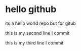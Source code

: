 # hello github

its a hello world repo but for gitub

this is my second line I commit

this is my third line I commit
